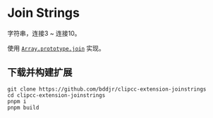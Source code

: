 # Join Strings

字符串，连接3 ~ 连接10。

使用 [`Array.prototype.join`](https://developer.mozilla.org/docs/Web/JavaScript/Reference/Global_Objects/Array/join) 实现。

## 下载并构建扩展
```
git clone https://github.com/bddjr/clipcc-extension-joinstrings
cd clipcc-extension-joinstrings
pnpm i
pnpm build
```
